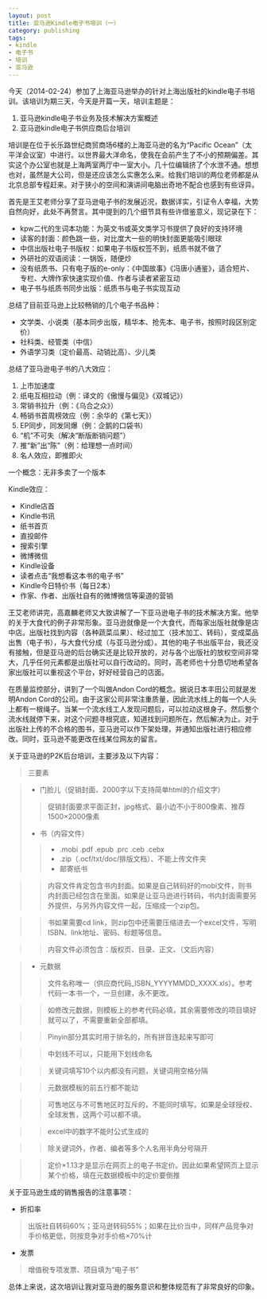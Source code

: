 ```yaml
---
layout: post
title: 亚马逊Kindle电子书培训（一）
category: publishing
tags:
- kindle
- 电子书
- 培训
- 亚马逊
---
```


今天（2014-02-24）参加了上海亚马逊举办的针对上海出版社的kindle电子书培训。该培训为期三天，今天是开篇一天，培训主题是：

1. 亚马逊kindle电子书业务及技术解决方案概述
2. 亚马逊kindle电子书供应商后台培训


培训是在位于长乐路世纪商贸商场6楼的上海亚马逊的名为“Pacific Ocean”（太平洋会议室）中进行。以世界最大洋命名，使我在会前产生了不小的预期偏差。其实这个办公室也就是上海两室两厅中一室大小。几十位编辑挤了个水泄不通。想想也对，虽然是大公司，但是还应该怎么实惠怎么来。给我们培训的两位老师都是从北京总部专程赶来。对于狭小的空间和演讲间电脑出奇地不配合也感到有些讶异。

首先是王艾老师分享了亚马逊电子书的发展近况，数据详实，引证令人幸福，大势自然向好，此处不再赘言。其中提到的几个细节具有些许借鉴意义，现记录在下：

* kpw二代的生词本功能：为英文书或英文类学习书提供了良好的支持环境
* 读客的封面：颜色跳一些，对比度大一些的明快封面更能吸引眼球
* 中信出版社电子书版权：如果电子书版权签不到，纸质书就不做了
* 外研社的双语阅读：一锅饭，随便炒
* 没有纸质书、只有电子版的e-only：《中国故事》《冯唐小通鉴》，适合短片、专栏、大牌作家快速实现价值、作者与读者紧密互动
* 电子书与纸质书同步出版：纸质书与电子书实现互动

总结了目前亚马逊上比较畅销的几个电子书品种：

* 文学类、小说类（基本同步出版，精华本、抢先本、电子书，按照时段区别定价）
* 社科类、经管类（中信）
* 外语学习类（定价最高、动销比高）、少儿类

总结了亚马逊电子书的八大效应：

1. 上市加速度
2. 纸电互相拉动（例：译文的《傲慢与偏见》《双城记》）
3. 常销书拉升（例：《乌合之众》）
4. 畅销书首周榜效应（例：余华的《第七天》）
5. EP同步，同发同爆（例：企鹅的口袋书）
6. “机”不可失（解决“断版断销问题”）
7. 推“新”出“陈”（例：给理想一点时间）
8. 名人效应，即推即火

一个概念：无非多卖了一个版本

Kindle效应：

* Kindle店首
* Kindle书讯
* 纸书首页
* 直投邮件
* 搜索引擎
* 微博微信
* Kindle设备
* 读者点击“我想看这本书的电子书”
* Kindle今日特价书（每日2本）
* 作家、作者、出版社自有的微博微信等渠道的营销

王艾老师讲完，高嘉麟老师又大致讲解了一下亚马逊电子书的技术解决方案。他举的关于大食代的例子非常形象。亚马逊就像是一个大食代，而每家出版社就像是店中店。出版社找到内容（各种蔬菜瓜果）、经过加工（技术加工、转码），变成菜品出售（电子书），与大食代分成（与亚马逊分成）。其他的电子书出版平台，我还没有接触，但是亚马逊的后台确实还是比较开放的，对与各个出版社的放权空间非常大，几乎任何元素都是出版社可以自行改动的。同时，高老师也十分恳切地希望各家出版社可以重视这个平台，好好经营自己的店面。

在质量监控部分，讲到了一个叫做Andon Cord的概念。据说日本丰田公司就是发明Andon Cord的公司。由于这家公司非常注重质量，因此流水线上的每一个人头上都有一根绳子。当某一个流水线工人发现问题后，可以拉动这根身子。然后整个流水线就停下来，对这个问题寻根究底，知道找到问题所在，然后解决为止。对于出版社上传的不合格的图书，亚马逊可以作下架处理，并通知出版社进行相应修改。同时，亚马逊不能更改在线某位网友的留言。

关于亚马逊的P2K后台培训，主要涉及以下内容：

> 三要素

> * 门脸儿（促销封面、2000字以下支持简单html的介绍文字）
> > 促销封面要求平面正封，jpg格式、最小边不小于800像素、推荐1500×2000像素
> * 书（内容文件）
> > * .mobi .pdf .epub .prc .ceb .cebx
> > * .zip（.ocf/txt/doc/排版文档）、不能上传文件夹
> > * 邮寄纸书

> > 内容文件肯定包含书内封面。如果是自己转码好的mobi文件，则书内封面已经包含在里面。如果是让亚马逊进行转码，书内封面需要另外提供，与另外内容文件一起，压缩成一个zip包。

> > 书如果需要cd link，则zip包中还需要压缩进去一个excel文件，写明ISBN、link地址、密码、标题等信息。

> > 内容文件必须包含：版权页、目录、正文、（文后内容）

> * 元数据
> > 文件名称唯一（供应商代码_ISBN_YYYYMMDD_XXXX.xls）。参考代码一本书一个，一旦创建，永不更改。

> > 如修改元数据，则模板上的参考代码必填，其余需要修改的项目填好就可以了，不需要重新全部都填。

> > Pinyin部分其实时用于排名的，所有拼音连起来写即可

> > 中划线不可以，只能用下划线命名

> > 关键词填写10个以内都没有问题，关键词用空格分隔

> > 元数据模板的前五行都不能动

> > 可售地区与不可售地区时互斥的，不能同时填写。如果是全球授权、全球发售，这两个可以都不填。

> > excel中的数字不能时公式生成的

> > 除关键词外，作者、编者等多个人名用半角分号隔开

> > 定价×1.13才是显示在网页上的电子书定价。因此如果希望网页上显示某个价格，填在元数据模板中的定价要倒推


关于亚马逊生成的销售报告的注意事项：

* 折扣率

> 出版社自转码60%；亚马逊转码55%；如果在比价当中，同样产品竞争对手价格更低，则按竞争对手价格×70%计

* 发票

> 增值税专项发票、项目填为“电子书”

总体上来说，这次培训让我对亚马逊的服务意识和整体规范有了非常良好的印象。

